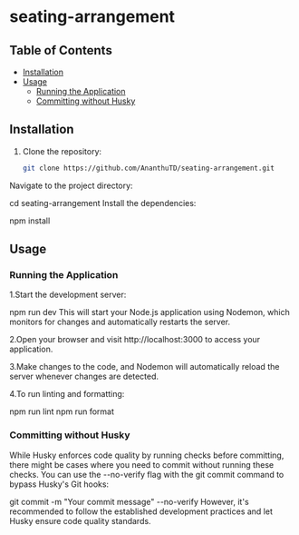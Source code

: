 # seating-arrangement
## Table of Contents

- [Installation](#installation)
- [Usage](#usage)
  - [Running the Application](#running-the-application)
  - [Committing without Husky](#committing-without-husky)

## Installation

1. Clone the repository:

   ```sh
   git clone https://github.com/AnanthuTD/seating-arrangement.git
Navigate to the project directory:

cd seating-arrangement
Install the dependencies:

npm install
## Usage
### Running the Application
1.Start the development server:

npm run dev
This will start your Node.js application using Nodemon, which monitors for changes and automatically restarts the server.

2.Open your browser and visit http://localhost:3000 to access your application.

3.Make changes to the code, and Nodemon will automatically reload the server whenever changes are detected.

4.To run linting and formatting:

npm run lint
npm run format

### Committing without Husky
While Husky enforces code quality by running checks before committing, there might be cases where you need to commit without running these checks. You can use the --no-verify flag with the git commit command to bypass Husky's Git hooks:

git commit -m "Your commit message" --no-verify
However, it's recommended to follow the established development practices and let Husky ensure code quality standards.
